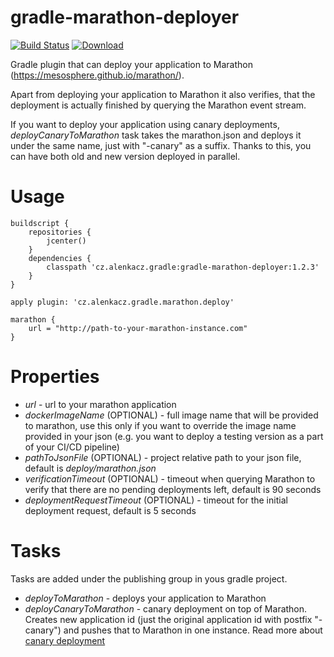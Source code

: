 # gradle-marathon-deployer

[![Build Status](https://travis-ci.org/alenkacz/gradle-marathon-deployer.svg)](https://travis-ci.org/alenkacz/gradle-marathon-deployer) [ ![Download](https://api.bintray.com/packages/alenkacz/maven/gradle-marathon-deployer/images/download.svg) ](https://bintray.com/alenkacz/maven/gradle-marathon-deployer/_latestVersion)

Gradle plugin that can deploy your application to Marathon (https://mesosphere.github.io/marathon/).

Apart from deploying your application to Marathon it also verifies, that the deployment is actually finished by querying the Marathon event stream.

If you want to deploy your application using canary deployments, *deployCanaryToMarathon* task takes the marathon.json and deploys it under the same name, just with "-canary" as a suffix. Thanks to this, you can have both old and new version deployed in parallel.

Usage
====================

	buildscript {
		repositories {
			jcenter()
		}
		dependencies {
			classpath 'cz.alenkacz.gradle:gradle-marathon-deployer:1.2.3'
		}
	}

	apply plugin: 'cz.alenkacz.gradle.marathon.deploy'
    
    marathon {
    	url = "http://path-to-your-marathon-instance.com"
    }

Properties
====================
- *url* - url to your marathon application
- *dockerImageName* (OPTIONAL) - full image name that will be provided to marathon, use this only if you want to override the image name provided in your json (e.g. you want to deploy a testing version as a part of your CI/CD pipeline)
- *pathToJsonFile* (OPTIONAL) - project relative path to your json file, default is *deploy/marathon.json*
- *verificationTimeout* (OPTIONAL) - timeout when querying Marathon to verify that there are no pending deployments left, default is 90 seconds
- *deploymentRequestTimeout* (OPTIONAL) - timeout for the initial deployment request, default is 5 seconds

Tasks
====================
Tasks are added under the publishing group in yous gradle project.

- *deployToMarathon* - deploys your application to Marathon
- *deployCanaryToMarathon* - canary deployment on top of Marathon. Creates new application id (just the original application id with postfix "-canary") and pushes that to Marathon in one instance. Read more about [canary deployment](http://martinfowler.com/bliki/CanaryRelease.html)
